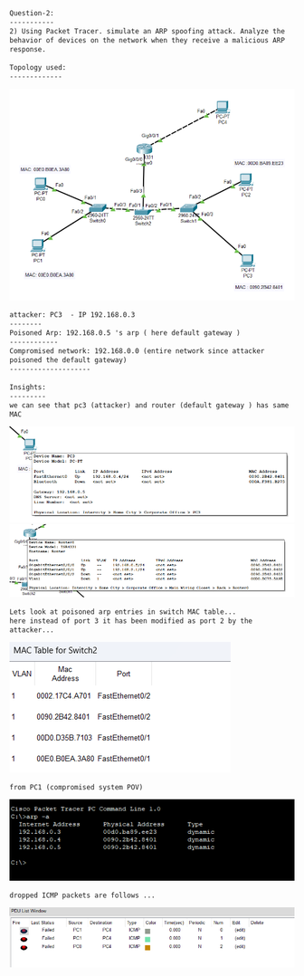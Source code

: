 ```
Question-2:
-----------
2) Using Packet Tracer. simulate an ARP spoofing attack. Analyze the behavior of devices on the network when they receive a malicious ARP response. 

Topology used:
-------------

```
![](images/image.png)

```
attacker: PC3  - IP 192.168.0.3
--------
Poisoned Arp: 192.168.0.5 's arp ( here default gateway ) 
------------
Compromised network: 192.168.0.0 (entire network since attacker poisoned the default gateway)
--------------------

Insights:
---------
we can see that pc3 (attacker) and router (default gateway ) has same MAC

```
![](images/image%20copy.png)
![](images/image%20copy%202.png)

```
Lets look at poisoned arp entries in switch MAC table... 
here instead of port 3 it has been modified as port 2 by the attacker...

```
![](images/image%20copy%203.png)

```
from PC1 (compromised system POV)

```
![](images/image%20copy%204.png)
```
dropped ICMP packets are follows ...
```
![](images/image%20copy%205.png)
